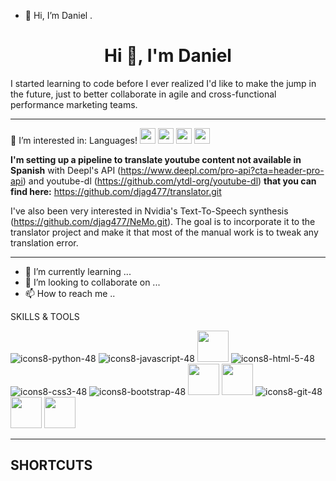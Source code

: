 <!---
djag477/djag477 is a ✨ special ✨ repository because its `README.md` (this file) appears on your GitHub profile.
You can click the Preview link to take a look at your changes.
--->

- 👋 Hi, I’m Daniel
.

<h1 align="center" dir="auto">  Hi 👋, I'm Daniel</h1>

I started learning to code before I ever realized I'd like to make the jump in the future, just to better collaborate in agile and cross-functional performance marketing teams.


-----------------------------------------------------------------------------

<div style=vertical-align="middle>
👀 I’m interested in: Languages!  
  <img src="https://user-images.githubusercontent.com/101579022/175764386-ffd7cacb-2cf7-41ee-b795-1abd117037ce.png" width="25px" height="25px" >
  <img src="https://user-images.githubusercontent.com/101579022/175764406-e519492d-dae7-4431-902b-98ccfcc10c87.png" width="25px" height="25px"/> 
  <img src="https://user-images.githubusercontent.com/101579022/175764382-2d989e41-ddc6-44f2-979a-9a133f123855.png" width="25px" height="25px"/> 
  <img src="https://user-images.githubusercontent.com/101579022/175764341-8633c04f-cdc6-446e-a71d-67b2576301b6.png" width="25px" height="25px"/> 
</div>
                                                                                                                                              
**I'm setting up a pipeline to translate youtube content not available in Spanish** with Deepl's API (https://www.deepl.com/pro-api?cta=header-pro-api) and youtube-dl (https://github.com/ytdl-org/youtube-dl) **that you can find here:** https://github.com/djag477/translator.git
                                                                                                                                              
I've also been very interested in Nvidia's Text-To-Speech synthesis (https://github.com/djag477/NeMo.git). The goal is to incorporate it to the translator project and make it that most of the manual work is to tweak any translation error.                                                                   
                                                                                                                                              
                                                                                                                                              
-----------------------------------------------------------------------------

                                                                                                                                              
                                                                                                                                              
                                                                                                                                              
- 🌱 I’m currently learning ... 
- 💞️ I’m looking to collaborate on ...
- 📫 How to reach me ..


SKILLS & TOOLS

![icons8-python-48](https://user-images.githubusercontent.com/101579022/175761197-64000830-9717-4175-93c9-827f06894b55.png)
![icons8-javascript-48](https://user-images.githubusercontent.com/101579022/175761211-c11f5a12-74f3-45a3-9443-ed559d85e550.png)
<img src="https://user-images.githubusercontent.com/101579022/175761868-001bb518-6d29-4984-b4e2-2e81f14e0dca.svg" width="50px" height="50px"/>
![icons8-html-5-48](https://user-images.githubusercontent.com/101579022/175761214-4ebc45e0-2c2b-411c-a833-4bbcdb446488.png)
![icons8-css3-48](https://user-images.githubusercontent.com/101579022/175761212-da983b93-4c72-4a1b-a90e-b7f8e456b489.png)
![icons8-bootstrap-48](https://user-images.githubusercontent.com/101579022/175761209-f5e1910e-be55-49ba-8d2d-084ac213a919.png)
<img src="https://user-images.githubusercontent.com/101579022/175761870-3db90a15-7591-4805-9bd3-44d1bd2bd088.svg" width="50px" height="50px"/>
<img src="https://user-images.githubusercontent.com/101579022/175761206-6aa8b3ca-e5e6-406d-9e95-afcbdcfe0433.png" width="50px" height="50px"/>
![icons8-git-48](https://user-images.githubusercontent.com/101579022/175761208-abd172a0-9d98-4d24-8565-5d102f677dba.png)
<img src="https://user-images.githubusercontent.com/101579022/175761871-b0978fb7-f284-4bd1-8782-d68fd52ed2aa.svg" width="50px" height="50px"/>
<img src="https://user-images.githubusercontent.com/101579022/175761872-9929fd83-583d-40a1-b58b-8add88fe9cfd.svg" width="50px" height="50px"/>

-----------------------------------------------------------------------------



SHORTCUTS
-----------------------------------------------------------------------------





